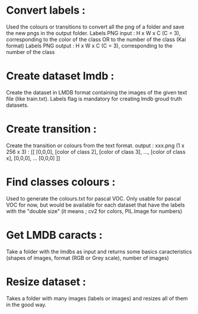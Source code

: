 # Convert labels :
Used the colours or transitions to convert all the png of a folder and save the new pngs in the output folder.
Labels PNG input :  H x W x C (C = 3), corresponding to the color of the class OR to the number of the class (Kai format)
Labels PNG output : H x W x C (C = 3), corresponding to the number of the class

# Create dataset lmdb :
Create the dataset in LMDB format containing the images of the given text file (like train.txt). Labels flag is mandatory for creating lmdb groud truth datasets.

# Create transition :
Create the transition or colours from the text format.
output : xxx.png (1 x 256 x 3) :
[[  [0,0,0],
    [color of class 2],
    [color of class 3],
    ...,
    [color of class x],
    [0,0,0],
    ...
    [0,0,0] ]]

# Find classes colours :
Used to generate the colours.txt for pascal VOC. Only usable for pascal VOC for now, but would be available for each dataset that have the labels with the "double size" (it means ; cv2 for colors, PIL.Image for numbers)

# Get LMDB caracts :
Take a folder with the lmdbs as input and returns some basics caracteristics (shapes of images, format (RGB or Grey scale), number of images)

# Resize dataset :
Takes a folder with many images (labels or images) and resizes all of them in the good way.

